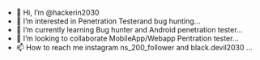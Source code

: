 - 👋 Hi, I’m @hackerin2030
- 👀 I’m interested in Penetration Testerand bug hunting...
- 🌱 I’m currently learning Bug hunter and Android penetration tester...
- 💞️ I’m looking to collaborate MobileApp/Webapp Pentration tester...
- 📫 How to reach me instagram ns_200_follower and black.devil2030 ...

<!---
hackerin002/hackerin002 is a ✨ special ✨ repository because its `README.md` (this file) appears on your GitHub profile.
You can click the Preview link to take a look at your changes.
--->
